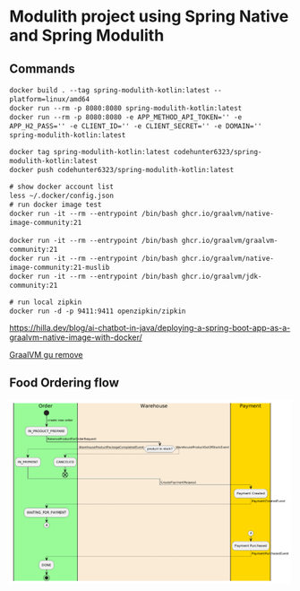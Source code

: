 # Modulith project using Spring Native and Spring Modulith

## Commands
``` shell 
docker build . --tag spring-modulith-kotlin:latest --platform=linux/amd64
docker run --rm -p 8080:8080 spring-modulith-kotlin:latest
docker run --rm -p 8080:8080 -e APP_METHOD_API_TOKEN='' -e APP_H2_PASS='' -e CLIENT_ID='' -e CLIENT_SECRET='' -e DOMAIN='' spring-modulith-kotlin:latest
```

```shell
docker tag spring-modulith-kotlin:latest codehunter6323/spring-modulith-kotlin:latest
docker push codehunter6323/spring-modulith-kotlin:latest
```
```shell
# show docker account list
less ~/.docker/config.json
# run docker image test
docker run -it --rm --entrypoint /bin/bash ghcr.io/graalvm/native-image-community:21
 
docker run -it --rm --entrypoint /bin/bash ghcr.io/graalvm/graalvm-community:21
docker run -it --rm --entrypoint /bin/bash ghcr.io/graalvm/native-image-community:21-muslib
docker run -it --rm --entrypoint /bin/bash ghcr.io/graalvm/jdk-community:21
```

```shell
# run local zipkin
docker run -d -p 9411:9411 openzipkin/zipkin  
```

https://hilla.dev/blog/ai-chatbot-in-java/deploying-a-spring-boot-app-as-a-graalvm-native-image-with-docker/

[GraalVM gu remove](https://github.com/oracle/graal/issues/6855)


## Food Ordering flow
![fruits-ordering-flow.png](doc/fruits-ordering-flow.png)

